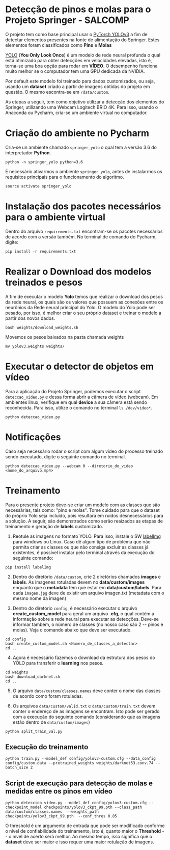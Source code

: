 # Detecção de pinos e molas para o Projeto Springer - SALCOMP
O projeto tem como base principal usar o [PyTorch YOLOv3](https://github.com/eriklindernoren/PyTorch-YOLOv3) a fim de detectar elementos presentes na fonte de alimentação do Springer. Estes elementos foram classificados como **Pino** e **Molas**

[YOLO](https://pjreddie.com/darknet/yolo/) (**You Only Look Once**) é um modelo de rede neural profunda o qual está otimizado para obter detecções em velocidades elevadas, isto é, torna-se uma boa opção para rodar em **VÍDEO**. O desempenho funciona muito melhor se o computador tem uma GPU dedicada da NVIDIA.

Por default este modelo foi treinado para dados customizados, ou seja, usando um **dataset** criado a partir de imagens obtidas do projeto em questão. O mesmo escontra-se em ```/data/custom```.

As etapas a seguir, tem como objetivo utilizar a detecção dos elementos do Springer, utilizando uma Webcam Logitech BRIO 4K. Para isso, usando o Anaconda ou Pycharm, cria-se um ambiente virtual no computador.

# Criação do ambiente no Pycharm
Cria-se un ambiente chamado ```springer_yolo``` o qual tem a versão 3.6 do interpretador **Python**.
``` 
python -n springer_yolo python=3.6
```

É necessário ativarmos o ambiente ```springer_yolo```, antes de instalarmos os requisitos principais para o funcionamento do algoritmo.
```
source activate springer_yolo
```

# Instalação dos pacotes necessários para o ambiente virtual
Dentro do arquivo ```requirements.txt``` encontram-se os pacotes necessários de acordo com a versão também. No terminal de comando do Pycharm, digite:
```
pip install -r requirements.txt
```

# Realizar o Download dos modelos treinados e pesos 
A fim de executar o modelo **Yolo** temos que realizar o download dos pesos da rede neural, os quais são os valores que possuem as conexões entre os neurônios da Rede neural principal do Yolo.  O modelo do Yolo pode ser pesado, por isso, é melhor criar o seu próprio dataset e treinar o modelo a partir dos novos dados.

```
bash weights/download_weights.sh
```

Movemos os pesos baixados na pasta chamada weights
```
mv yolov3.weights weights/
```

# Executar o detector de objetos em vídeo
Para a aplicação do Projeto Springer, podemos executar o script ```deteccao_video.py``` e dessa forma abrir a câmera de vídeo (webcam). Em ambientes linux, verifique em qual **device** a sua câmera está sendo reconhecida. Para isso, utilize o comando no terminal ```ls /dev/video*```.
```
python deteccao_video.py
```

# Notificações
Caso seja necessário rodar o script com algum vídeo do processo treinado sendo executado, digite o seguinte comando no terminal.

```
python deteccao_video.py --webcam 0 --diretorio_do_video <nome_do_arquivo.mp4>
```
# Treinamento

Para o presente projeto deve-se criar um modelo com as classes que são necessárias, tais como: "pino e molas". Tome cuidado para que o dataset do próprio Yolo seja incluído, pois resultará em ruídos desnecessários para a solução. A seguir, são demonstrados como serão reaizados as etapas de treinamento e geração de **labels** customizado.

1. Reotule as imagens no formato YOLO. Para isso, instale o SW [labelImg](https://github.com/tzutalin/labelImg) para windows ou Linux. Caso dê algum tipo de problema que não permita criar as classes ou que não consiga excluir as classes já existentes, é possível instalar pelo terminal através da execução do seguinte comando:
```
pip install labelImg
```
2. Dentro do diretório ```/data/custom```, crie 2 diretórios chamados **images** e **labels**. As imagenes rotuladas devem no **data/custom/images** enquanto que o **metadata** tem que estar em **data/custom/labels**.
Para cada ```imagen.jpg``` deve de existir um arquivo imagen.txt (metadata com o mesmo nome da imagen)

3. Dentro do diretório ```config```, é necessário executar o arquivo **create_custom_model** para geral um arquivo **.cfg**, o qual contém a informação sobre a rede neural para executar as detecções. Deve-se informar também, o número de classes (no nosso caso são 2 -- pinos e molas). Veja o comando abaixo que deve ser executado.
```
cd config
bash create_custom_model.sh <Numero_de_classes_a_detectar>
cd ..
```

4. Agora é necessário fazemos o download da estrutura dos pesos do YOLO para transferir o **learning** nos pesos.

```
cd weights
bash download_darknet.sh
cd ..
```

5. O arquivo ```data/custom/classes.names``` deve conter o nome das classes de acordo como foram rotuladas.

6. Os arquivos ```data/custom/valid.txt``` e ```data/custom/train.txt``` devem conter o endereço de as imagens se encontram. Isto pode ser gerado com a execução do seguinte comando (considerando que as imagens estão dentro de ```data/custom/images```)
```
python split_train_val.py
```

## Execução do treinamento

 ```
 python train.py --model_def config/yolov3-custom.cfg --data_config config/custom.data --pretrained_weights weights/darknet53.conv.74 --batch_size 2
 ```

## Script de execução para detecção de molas e medidas entre os pinos em vídeo
```
python deteccion_video.py --model_def config/yolov3-custom.cfg --checkpoint_model checkpoints/yolov3_ckpt_99.pth --class_path data/custom/classes.names  --weights_path checkpoints/yolov3_ckpt_99.pth  --conf_thres 0.85
```

O threshold é um argumento de entrada que pode ser modificado conforme o nível de confiabilidade do treinamento, isto é, quanto maior o **Threshold** -- o nível de acerto será melhor. Ao mesmo tempo, isso significa que o **dataset** deve ser maior e isso requer uma maior rotulação de imagens.
